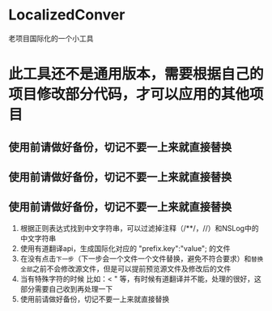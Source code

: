 # LocalizedConver
老项目国际化的一个小工具

# 此工具还不是通用版本，需要根据自己的项目修改部分代码，才可以应用的其他项目
## 使用前请做好备份，切记不要一上来就直接替换
## 使用前请做好备份，切记不要一上来就直接替换
## 使用前请做好备份，切记不要一上来就直接替换

1. 根据正则表达式找到中文字符串，可以过滤掉注释（/**/，//）和NSLog中的中文字符串
2. 使用有道翻译api，生成国际化对应的 "prefix.key":"value"; 的文件
3. 在没有点击`下一步`（下一步会一个文件一个文件替换，避免不符合要求）和`替换全部`之前不会修改源文件，但是可以提前预览源文件及修改后的文件
4. 当有特殊字符的时候 比如：< " 等，有时候有道翻译并不能，处理的很好，这部分需要自己收到再处理一下
5. 使用前请做好备份，切记不要一上来就直接替换